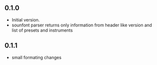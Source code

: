 ## 0.1.0

- Initial version.
- sounfont parser returns only information from header like version and list of presets and instruments

## 0.1.1
- small formating changes

